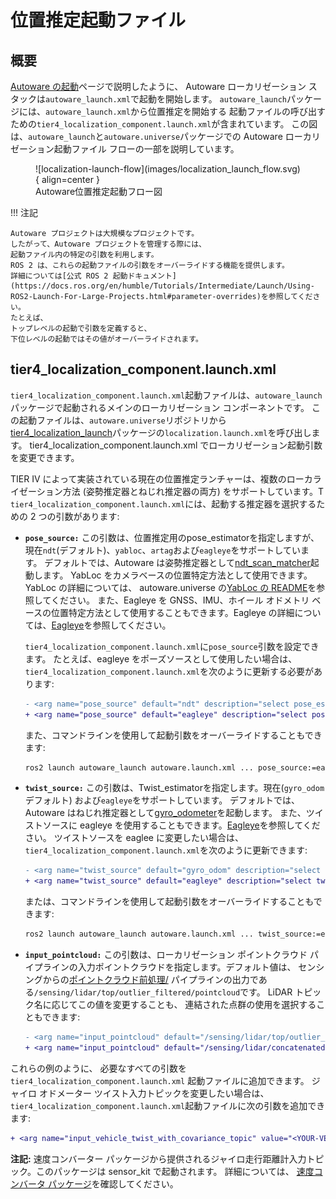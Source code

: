 # 位置推定起動ファイル

## 概要

[Autoware の起動](../index.md)ページで説明したように、
Autoware ローカリゼーション スタックは`autoware_launch.xml`で起動を開始します。
`autoware_launch`パッケージには、`autoware_launch.xml`から位置推定を開始する
起動ファイルの呼び出すための`tier4_localization_component.launch.xml`が含まれています。
この図は、`autoware_launch`と`autoware.universe`パッケージでの Autoware ローカリゼーション起動ファイル フローの一部を説明しています。

<figure markdown>
  ![localization-launch-flow](images/localization_launch_flow.svg){ align=center }
  <figcaption>
    Autoware位置推定起動フロー図
  </figcaption>
</figure>

!!! 注記

    Autoware プロジェクトは大規模なプロジェクトです。
    したがって、Autoware プロジェクトを管理する際には、
    起動ファイル内の特定の引数を利用します。
    ROS 2 は、これらの起動ファイルの引数をオーバーライドする機能を提供します。
    詳細については[公式 ROS 2 起動ドキュメント](https://docs.ros.org/en/humble/Tutorials/Intermediate/Launch/Using-ROS2-Launch-For-Large-Projects.html#parameter-overrides)を参照してください。
    たとえば、
    トップレベルの起動で引数を定義すると、
    下位レベルの起動ではその値がオーバーライドされます。

## tier4_localization_component.launch.xml

`tier4_localization_component.launch.xml`起動ファイルは、`autoware_launch`パッケージで起動されるメインのローカリゼーション コンポーネントです。
この起動ファイルは、`autoware.universe`リポジトリから[tier4_localization_launch](https://github.com/autowarefoundation/autoware.universe/tree/main/launch/tier4_localization_launch)パッケージの`localization.launch.xml`を呼び出します。
tier4_localization_component.launch.xml でローカリゼーション起動引数を変更できます。

TIER IV によって実装されている現在の位置推定ランチャーは、複数のローカライゼーション方法 (姿勢推定器とねじれ推定器の両方) をサポートしています。T
`tier4_localization_component.launch.xml`には、起動する推定器を選択するための 2 つの引数があります:

- **`pose_source:`** この引数は、位置推定用のpose_estimatorを指定しますが、現在`ndt`(デフォルト)、`yabloc`、`artag`および`eagleye`をサポートしています。
  デフォルトでは、Autoware は姿勢推定器として[ndt_scan_matcher](https://github.com/autowarefoundation/autoware.universe/tree/main/localization/ndt_scan_matcher)起動します。
  YabLoc をカメラベースの位置特定方法として使用できます。
  YabLoc の詳細については、
  autoware.universe の[YabLoc の README](https://github.com/autowarefoundation/autoware.universe/blob/main/localization/yabloc/README.md)を参照してください。
  また、Eagleye を GNSS、IMU、ホイール オドメトリ ベースの位置特定方法として使用することもできます。Eagleye の詳細については、[Eagleye](./eagleye)を参照してください。

  `tier4_localization_component.launch.xml`に`pose_source`引数を設定できます。
  たとえば、eagleye をポーズソースとして使用したい場合は、
  `tier4_localization_component.launch.xml`を次のように更新する必要があります:

  ```diff
  - <arg name="pose_source" default="ndt" description="select pose_estimator: ndt, yabloc, eagleye"/>
  + <arg name="pose_source" default="eagleye" description="select pose_estimator: ndt, yabloc, eagleye"/>
  ```

  また、コマンドラインを使用して起動引数をオーバーライドすることもできます:

  ```bash
  ros2 launch autoware_launch autoware.launch.xml ... pose_source:=eagleye
  ```

- **`twist_source:`** この引数は、Twist_estimatorを指定します。現在(`gyro_odom` デフォルト) および`eagleye`をサポートしています。
  デフォルトでは、
  Autoware はねじれ推定器として[gyro_odometer](https://github.com/autowarefoundation/autoware.universe/tree/main/localization/gyro_odometer)を起動します。
  また、ツイストソースに eagleye を使用することもできます。[Eagleye](./eagleye)を参照してください。
  ツイストソースを eaglee に変更したい場合は、`tier4_localization_component.launch.xml`を次のように更新できます:

  ```diff
  - <arg name="twist_source" default="gyro_odom" description="select twist_estimator. gyro_odom, eagleye"/>
  + <arg name="twist_source" default="eagleye" description="select twist_estimator. gyro_odom, eagleye"/>
  ```

  または、コマンドラインを使用して起動引数をオーバーライドすることもできます:

  ```bash
  ros2 launch autoware_launch autoware.launch.xml ... twist_source:=eagleye
  ```

- **`input_pointcloud:`** この引数は、ローカリゼーション ポイントクラウド パイプラインの入力ポイントクラウドを指定します。デフォルト値は、
  センシングからの[ポイントクラウド前処理/](https://autowarefoundation.github.io/autoware.universe/main/sensing/pointcloud_preprocessor/) パイプラインの出力である`/sensing/lidar/top/outlier_filtered/pointcloud`です。
  LiDAR トピック名に応じてこの値を変更することも、
  連結された点群の使用を選択することもできます:

  ```diff
  - <arg name="input_pointcloud" default="/sensing/lidar/top/outlier_filtered/pointcloud" description="The topic will be used in the localization util module"/>
  + <arg name="input_pointcloud" default="/sensing/lidar/concatenated/pointcloud"/>
  ```

これらの例のように、
必要なすべての引数を`tier4_localization_component.launch.xml` 起動ファイルに追加できます。
ジャイロ オドメーター ツイスト入力トピックを変更したい場合は、
`tier4_localization_component.launch.xml`起動ファイルに次の引数を追加できます:

```diff
+ <arg name="input_vehicle_twist_with_covariance_topic" value="<YOUR-VEHICLE-TWIST-TOPIC-NAME>"/>
```

**注記:** 速度コンバーター パッケージから提供されるジャイロ走行距離計入力トピック。このパッケージは sensor_kit で起動されます。 詳細については、
[速度コンバータ パッケージ](https://github.com/autowarefoundation/autoware.universe/tree/main/sensing/vehicle_velocity_converter)を確認してください。
